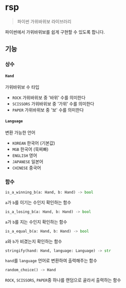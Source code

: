 # rsp

> 파이썬 가위바위보 라이브러리

파이썬에서 가위바위보를 쉽게 구현할 수 있도록 합니다.
## 기능

### 상수

#### `Hand`

가위바위보 수 타입

* `ROCK` 가위바위보 중 '바위' 수를 의미한다
* `SCISSORS` 가위바위보 중 '가위' 수를 의미한다
* `PAPER` 가위바위보 중 '보' 수를 의미한다

#### `Language`

변환 가능한 언어

* `KOREAN` 한국어 (기본값)
* `MGB` 한국어 (묵찌빠)
* `ENGLISH` 영어
* `JAPANESE` 일본어
* `CHINESE` 중국어

### 함수

```python
is_a_winning_b(a: Hand, b: Hand) -> bool
```

`a`가 `b`를 이기는 수인지 확인하는 함수

```python
is_a_losing_b(a: Hand, b: Hand) -> bool
```

`a`가 `b`를 지는 수인지 확인하는 함수

```python
is_a_equal_b(a: Hand, b: Hand) -> bool
```

`a`와 `b`가 비겼는지 확인하는 함수

```python
stringify(hand: Hand, language: Language) -> str
```

`hand`를 `language` 언어로 변환하여 출력해주는 함수

```python
random_choice() -> Hand
```

`ROCK`, `SCISSORS`, `PAPER`중 하나를 랜덤으로 골라서 출력하는 함수
